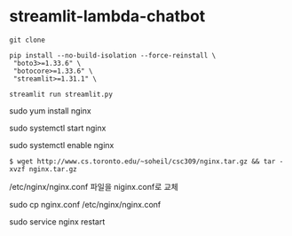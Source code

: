 # streamlit-lambda-chatbot

`git clone`

```
pip install --no-build-isolation --force-reinstall \
 "boto3>=1.33.6" \
 "botocore>=1.33.6" \
 "streamlit>=1.31.1" \
```

`streamlit run streamlit.py`

sudo yum install nginx

sudo systemctl start nginx

sudo systemctl enable nginx

```shell
$ wget http://www.cs.toronto.edu/~soheil/csc309/nginx.tar.gz && tar -xvzf nginx.tar.gz
```

/etc/nginx/nginx.conf 파일을 niginx.conf로 교체

sudo cp nginx.conf /etc/nginx/nginx.conf

sudo service nginx restart
